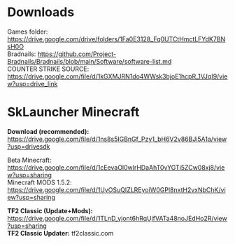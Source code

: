 # Downloads
Games folder: https://drive.google.com/drive/folders/1Fa0E3128_Fq0UTCtHmctLFYdK7BNsH0O<br>
Bradnails: https://github.com/Project-Bradnails/Bradnails/blob/main/Software/software-list.md<br>
COUNTER STRIKE SOURCE: https://drive.google.com/file/d/1kGXMJRN1do4WWsk3bjoE1hcpR_1VJqI9/view?usp=drive_link<br>

# SkLauncher Minecraft
**Download (recommended):** https://drive.google.com/file/d/1ns8s5IGBnGf_Pzy1_bH6V2v86BJi5A1a/view?usp=drivesdk<br>

Beta Minecraft: https://drive.google.com/file/d/1cEevaOl0wlrHDaAhT0vYGTi5ZCw08xj8/view?usp=sharing<br>
Minecraft MODS 1.5.2: https://drive.google.com/file/d/1UyOSuQIZLREyoiW0GPl8nxtH2vxNbChK/view?usp=sharing

**TF2 Classic (Update+Mods):** https://drive.google.com/file/d/1TLnD_yjont6hRqUjfVATa48noJEdHo2R/view?usp=sharing<br>
**TF2 Classic Updater:** tf2classic.com<br>

